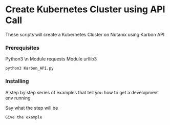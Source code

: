# Create Kubernetes Cluster using API Call

These scripts will create a Kubernetes Cluster on Nutanix using Karbon API

### Prerequisites

Python3 \n
Module requests
Module urllib3

```
python3 Karbon_API.py
```

### Installing

A step by step series of examples that tell you how to get a development env running

Say what the step will be

```
Give the example
```
